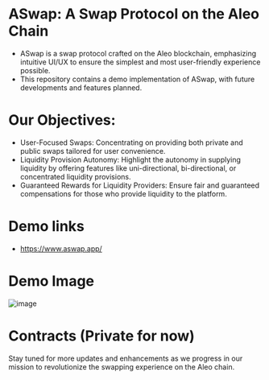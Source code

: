 # ASwap: A Swap Protocol on the Aleo Chain
- ASwap is a swap protocol crafted on the Aleo blockchain, emphasizing intuitive UI/UX to ensure the simplest and most user-friendly experience possible. 
- This repository contains a demo implementation of ASwap, with future developments and features planned.

# Our Objectives:
- User-Focused Swaps: Concentrating on providing both private and public swaps tailored for user convenience.
- Liquidity Provision Autonomy: Highlight the autonomy in supplying liquidity by offering features like uni-directional, bi-directional, or concentrated liquidity provisions.
- Guaranteed Rewards for Liquidity Providers: Ensure fair and guaranteed compensations for those who provide liquidity to the platform.

# Demo links
- https://www.aswap.app/

# Demo Image
![image](https://github.com/ziptalk/Aleo_Frontend/assets/64398993/76c6be0e-4682-4fc9-ad33-720796159302)


# Contracts (Private for now)

Stay tuned for more updates and enhancements as we progress in our mission to revolutionize the swapping experience on the Aleo chain.
